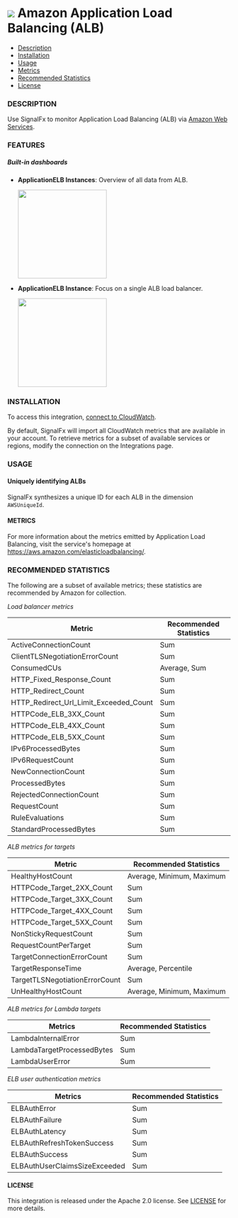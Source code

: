 # ![](./img/integration_awsalb.png) Amazon Application Load Balancing (ALB)

- [Description](#description)
- [Installation](#installation)
- [Usage](#usage)
- [Metrics](#metrics)
- [Recommended Statistics](#recommended-statistics)
- [License](#license)

### DESCRIPTION

Use SignalFx to monitor Application Load Balancing (ALB) via [Amazon Web Services](https://github.com/signalfx/integrations/tree/master/aws)[](sfx_link:aws).

### FEATURES

##### Built-in dashboards

- **ApplicationELB Instances**: Overview of all data from ALB.

  [<img src='./img/dashboard_alb_instances.png' width=200px>](./img/dashboard_alb_instances.png)

- **ApplicationELB Instance**: Focus on a single ALB load balancer.

  [<img src='./img/dashboard_alb_instance.png' width=200px>](./img/dashboard_alb_instance.png)

### INSTALLATION

To access this integration, [connect to CloudWatch](https://github.com/signalfx/integrations/tree/master/aws)[](sfx_link:aws).

By default, SignalFx will import all CloudWatch metrics that are available in your account. To retrieve metrics for a subset of available services or regions, modify the connection on the Integrations page.

### USAGE

#### Uniquely identifying ALBs

SignalFx synthesizes a unique ID for each ALB in the dimension `AWSUniqueId`.

#### METRICS

For more information about the metrics emitted by Application Load Balancing, visit the service's homepage at <a target="_blank" href="https://aws.amazon.com/elasticloadbalancing/">https://aws.amazon.com/elasticloadbalancing/</a>.

<!--- METRICS --->
### RECOMMENDED STATISTICS

The following are a subset of available metrics; these statistics are recommended by Amazon for collection.

_Load balancer metrics_

| Metric                                 | Recommended Statistics |
| -------------------------------------- | ---------------------- |
| ActiveConnectionCount                  | Sum                    |
| ClientTLSNegotiationErrorCount         | Sum                    |
| ConsumedCUs                            | Average, Sum           |
| HTTP_Fixed_Response_Count              | Sum                    |
| HTTP_Redirect_Count                    | Sum                    |
| HTTP_Redirect_Url_Limit_Exceeded_Count | Sum                    |
| HTTPCode_ELB_3XX_Count                 | Sum                    |
| HTTPCode_ELB_4XX_Count                 | Sum                    |
| HTTPCode_ELB_5XX_Count                 | Sum                    |
| IPv6ProcessedBytes                     | Sum                    |
| IPv6RequestCount                       | Sum                    |
| NewConnectionCount                     | Sum                    |
| ProcessedBytes                         | Sum                    |
| RejectedConnectionCount                | Sum                    |
| RequestCount                           | Sum                    |
| RuleEvaluations                        | Sum                    |
| StandardProcessedBytes                 | Sum                    |



_ALB metrics for targets_

| Metric                         | Recommended Statistics    |
| ------------------------------ | ------------------------- |
| HealthyHostCount               | Average, Minimum, Maximum |
| HTTPCode_Target_2XX_Count      | Sum                       |
| HTTPCode_Target_3XX_Count      | Sum                       |
| HTTPCode_Target_4XX_Count      | Sum                       |
| HTTPCode_Target_5XX_Count      | Sum                       |
| NonStickyRequestCount          | Sum                       |
| RequestCountPerTarget          | Sum                       |
| TargetConnectionErrorCount     | Sum                       |
| TargetResponseTime             | Average, Percentile       |
| TargetTLSNegotiationErrorCount | Sum                       |
| UnHealthyHostCount             | Average, Minimum, Maximum |



_ALB metrics for Lambda targets_

| Metrics                    | Recommended Statistics |
| -------------------------- | ---------------------- |
| LambdaInternalError        | Sum                    |
| LambdaTargetProcessedBytes | Sum                    |
| LambdaUserError            | Sum                    |



_ELB user authentication metrics_

| Metrics                       | Recommended Statistics |
| ----------------------------- | ---------------------- |
| ELBAuthError                  | Sum                    |
| ELBAuthFailure                | Sum                    |
| ELBAuthLatency                | Sum                    |
| ELBAuthRefreshTokenSuccess    | Sum                    |
| ELBAuthSuccess                | Sum                    |
| ELBAuthUserClaimsSizeExceeded | Sum                    |




#### LICENSE

This integration is released under the Apache 2.0 license. See [LICENSE](./LICENSE) for more details.
